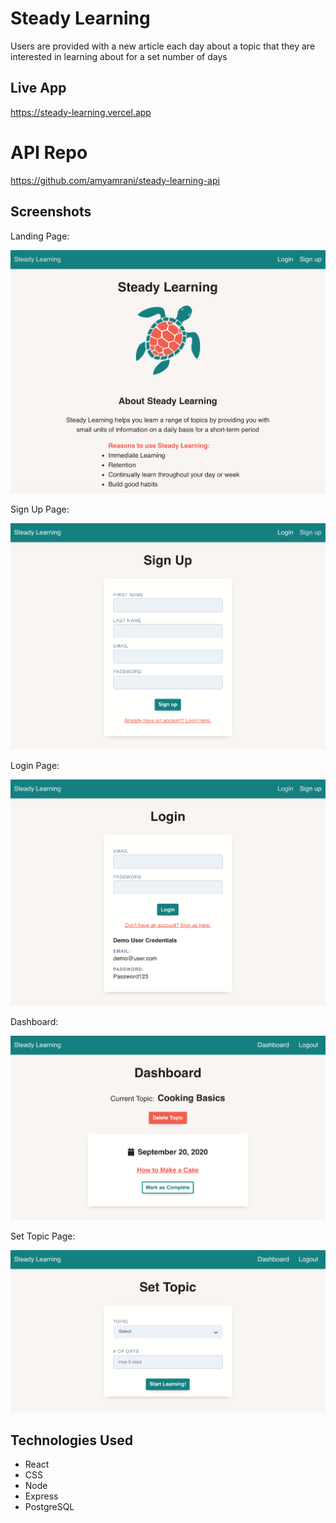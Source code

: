 # Steady Learning

Users are provided with a new article each day about a topic that they are interested in learning about for a set number of days

## Live App
https://steady-learning.vercel.app

# API Repo
https://github.com/amyamrani/steady-learning-api

## Screenshots

Landing Page:

![search](src/images/landing_page_screenshot.png)

Sign Up Page:

![search](src/images/signup_page_screenshot.png)

Login Page:

![search](src/images/login_page_screenshot.png)

Dashboard:

![search](src/images/dashboard_page_screenshot.png)

Set Topic Page:

![search](src/images/set_topic_page_screenshot.png)

## Technologies Used
- React
- CSS
- Node
- Express
- PostgreSQL
